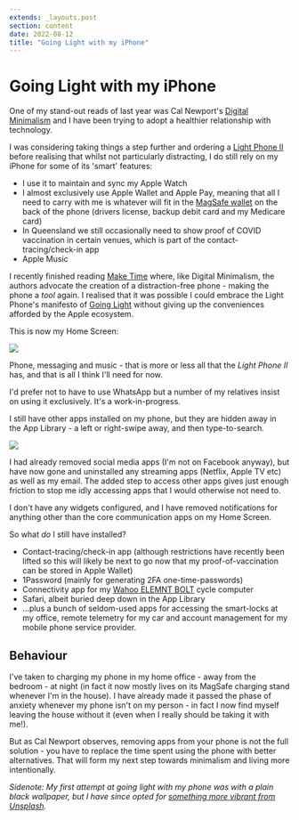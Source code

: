 ```yaml
---
extends: _layouts.post
section: content
date: 2022-08-12
title: "Going Light with my iPhone"
---
```

# Going Light with my iPhone

One of my stand-out reads of last year was Cal Newport's [Digital Minimalism](https://www.calnewport.com/books/digital-minimalism/) and I have been trying to adopt a healthier relationship with technology.

I was considering taking things a step further and ordering a [Light Phone II](https://www.thelightphone.com) before realising that whilst not particularly distracting, I do still rely on my iPhone for some of its 'smart' features:

- I use it to maintain and sync my Apple Watch
- I almost exclusively use Apple Wallet and Apple Pay, meaning that all I need to carry with me is whatever will fit in the [MagSafe wallet](https://www.apple.com/au/shop/product/MM0Q3FE/A/iphone-leather-wallet-with-magsafe-golden-brown) on the back of the phone (drivers license, backup debit card and my Medicare card)
- In Queensland we still occasionally need to show proof of COVID vaccination in certain venues, which is part of the contact-tracing/check-in app
- Apple Music

I recently finished reading [Make Time](https://maketime.blog) where, like Digital Minimalism, the authors advocate the creation of a distraction-free phone - making the phone a _tool_ again.  I realised that it was possible I could embrace the Light Phone's manifesto of [Going Light](https://medium.com/the-light-phone/going-light-with-bc9816ff9f67) without giving up the conveniences afforded by the Apple ecosystem.

This is now my Home Screen:

![](/assets/img/home-screen.jpg)

Phone, messaging and music - that is more or less all that the _Light Phone II_ has, and that is all I think I'll need for now.

I'd prefer not to have to use WhatsApp but a number of my relatives insist on using it exclusively. It's a work-in-progress.

I still have other apps installed on my phone, but they are hidden away in the App Library - a left or right-swipe away, and then type-to-search.

![](/assets/img/app-library.jpg)

I had already removed social media apps (I'm not on Facebook anyway), but have now gone and uninstalled any streaming apps (Netflix, Apple TV etc) as well as my email. The added step to access other apps gives just enough friction to stop me idly accessing apps that I would otherwise not need to.

I don't have any widgets configured, and I have removed notifications for anything other than the core communication apps on my Home Screen.

So what _do_ I still have installed?

- Contact-tracing/check-in app (although restrictions have recently been lifted so this will likely be next to go now that my proof-of-vaccination can be stored in Apple Wallet)
- 1Password (mainly for generating 2FA one-time-passwords)
- Connectivity app for my [Wahoo ELEMNT BOLT](https://au.wahoofitness.com/devices/bike-computers/elemnt-bolt) cycle computer
- Safari, albeit buried deep down in the App Library
- ...plus a bunch of seldom-used apps for accessing the smart-locks at my office, remote telemetry for my car and account management for my mobile phone service provider.

## Behaviour

I've taken to charging my phone in my home office - away from the bedroom - at night (in fact it now mostly lives on its MagSafe charging stand whenever I'm in the house).  I have already made it passed the phase of anxiety whenever my phone isn't on my person - in fact I now find myself leaving the house without it (even when I really should be taking it with me!).

But as Cal Newport observes, removing apps from your phone is not the full solution - you have to replace the time spent using the phone with better alternatives. That will form my next step towards minimalism and living more intentionally.

_Sidenote: My first attempt at going light with my phone was with a plain black wallpaper, but I have since opted for [something more vibrant from Unsplash](https://unsplash.com/photos/piQY2YNDJ8k)._
